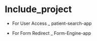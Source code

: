 ﻿# Include_project

- For User  Access _ patient-search-app

- For Form Redirect _ Form-Engine-app

